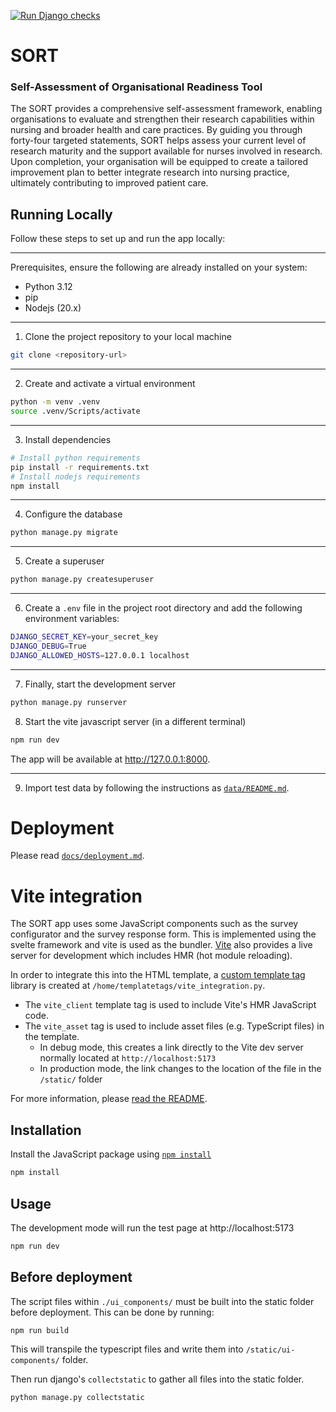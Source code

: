 [![Run Django checks](https://github.com/RSE-Sheffield/SORT/actions/workflows/django-check.yaml/badge.svg)](https://github.com/RSE-Sheffield/SORT/actions/workflows/django-check.yaml)
# SORT
### Self-Assessment of Organisational Readiness Tool


The SORT provides a comprehensive self-assessment framework, enabling organisations to evaluate and strengthen their research capabilities within nursing and 
broader health and care practices. By guiding you through forty-four targeted statements, SORT helps assess your current level of research maturity 
and the support available for nurses involved in research. Upon completion, your organisation will be equipped to create a tailored improvement plan to better 
integrate research into nursing practice, ultimately contributing to improved patient care.


## Running Locally

Follow these steps to set up and run the app locally:

---

Prerequisites, ensure the following are already installed on your system:

- Python 3.12
- pip
- Nodejs (20.x)
---

1. Clone the project repository to your local machine
```bash
git clone <repository-url>
```

---

2. Create and activate a virtual environment
```bash
python -m venv .venv
source .venv/Scripts/activate

```

---

3. Install dependencies
```bash
# Install python requirements
pip install -r requirements.txt
# Install nodejs requirements
npm install
```

---

4. Configure the database

```bash
python manage.py migrate
```

---

5. Create a superuser
```bash
python manage.py createsuperuser
```

---

6. Create a `.env` file in the project root directory and add the following environment variables:

```bash
DJANGO_SECRET_KEY=your_secret_key
DJANGO_DEBUG=True
DJANGO_ALLOWED_HOSTS=127.0.0.1 localhost
```

---

7. Finally, start the development server
```bash
python manage.py runserver
```

8. Start the vite javascript server (in a different terminal)
```bash
npm run dev
```

The app will be available at http://127.0.0.1:8000.

---

9. Import test data by following the instructions as [`data/README.md`](./data/README.md).

# Deployment



Please read [`docs/deployment.md`](docs/deployment.md).


# Vite integration
The SORT app uses some JavaScript components such as the survey configurator and the survey response form. This is
implemented using the svelte framework and vite is used as the bundler. [Vite](https://vite.dev/) also provides a live server for development which includes HMR (hot module reloading).

In order to integrate this into the HTML template, a [custom template tag](https://docs.djangoproject.com/en/5.1/howto/custom-template-tags/) library is created at `/home/templatetags/vite_integration.py`.
- The `vite_client` template tag is used to include Vite's HMR JavaScript code. 
- The `vite_asset` tag is used to include asset files (e.g. TypeScript files) in the template.
  - In debug mode, this creates a link directly to the Vite dev server normally located at `http://localhost:5173`
  - In production mode, the link changes to the location of the file in the `/static/` folder

For more information, please [read the README](ui-components/README.md).

## Installation

Install the JavaScript package using [`npm install`](https://docs.npmjs.com/cli/v8/commands/npm-install/)

```bash
npm install
```

## Usage

The development mode will run the test page at http://localhost:5173

```bash
npm run dev
```

## Before deployment

The script files within `./ui_components/` must be built into the static folder before deployment. This
can be done by running:

```bash
npm run build
```

This will transpile the typescript files and write them into `/static/ui-components/` folder.

Then run django's `collectstatic` to gather all files into the static folder.

```bash
python manage.py collectstatic
```
